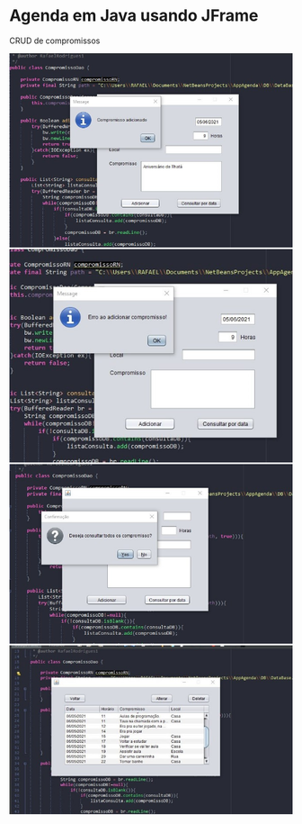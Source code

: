# Agenda em Java usando JFrame

CRUD de compromissos

![Adicionando compromisso](https://github.com/RafaelRodrigues1/Agenda-Jframe/blob/master/github%20images/add.jpeg)
![Erro ao adicionar](https://github.com/RafaelRodrigues1/Agenda-Jframe/blob/master/github%20images/erro.jpeg)
![Consulta por data](https://github.com/RafaelRodrigues1/Agenda-Jframe/blob/master/github%20images/consulta.jpeg)
![Consultando todos compromissos](https://github.com/RafaelRodrigues1/Agenda-Jframe/blob/master/github%20images/tabela.jpeg)

